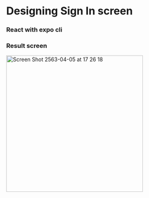 # Designing Sign In screen

### React with expo cli

### Result screen
<img width="365" alt="Screen Shot 2563-04-05 at 17 26 18" src="https://user-images.githubusercontent.com/39496126/78472439-fdfdf200-7762-11ea-9f22-83b3d3ec11fe.png">
